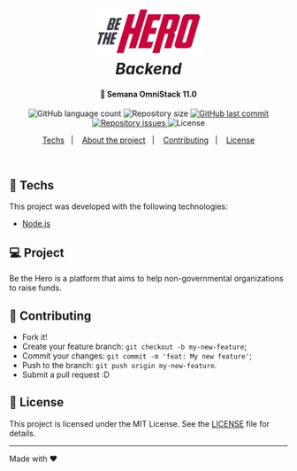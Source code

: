<h1 align="center">
    <img alt="BeTheHero" title="#bethehero" src=".github/bethehero-logo.png" width="200px" />
    <br>
    <i><b>Backend</b></i>
</h1>

<h4 align="center">
  🚀 Semana OmniStack 11.0
</h4>
<p align="center">
  <img alt="GitHub language count" src="https://img.shields.io/github/languages/count/hardzork/bethehero-backend">

  <img alt="Repository size" src="https://img.shields.io/github/repo-size/hardzork/bethehero-backend">
  
  <a href="https://github.com/hardzork/bethehero-backend/commits/master">
    <img alt="GitHub last commit" src="https://img.shields.io/github/last-commit/hardzork/bethehero-backend">
  </a>

  <a href="https://github.com/hardzork/bethehero-backend/issues">
    <img alt="Repository issues" src="https://img.shields.io/github/issues/hardzork/bethehero-backend">
  </a>

  <img alt="License" src="https://img.shields.io/badge/license-MIT-brightgreen">
</p>

<p align="center">
  <a href="#rocket-techs">Techs</a>&nbsp;&nbsp;&nbsp;|&nbsp;&nbsp;&nbsp;
  <a href="#-project">About the project</a>&nbsp;&nbsp;&nbsp;|&nbsp;&nbsp;&nbsp;
  <a href="#-contributing">Contributing</a>&nbsp;&nbsp;&nbsp;|&nbsp;&nbsp;&nbsp;
  <a href="#memo-license">License</a>
</p>

<br>

## :rocket: Techs

This project was developed with the following technologies:

- [Node.js](https://nodejs.org/en/)

## 💻 Project

Be the Hero is a platform that aims to help non-governmental organizations to raise funds.

## 🤔 Contributing

- Fork it!
- Create your feature branch: `git checkout -b my-new-feature`;
- Commit your changes: `git commit -m 'feat: My new feature'`;
- Push to the branch: `git push origin my-new-feature`.
- Submit a pull request :D

## :memo: License

This project is licensed under the MIT License. See the [LICENSE](LICENSE.md) file for details.

---

Made with ♥
